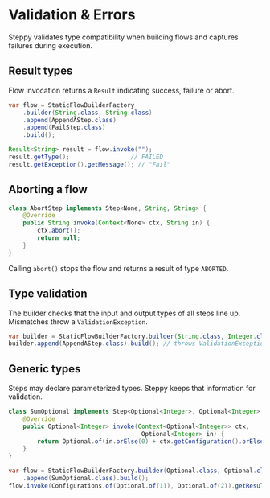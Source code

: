 # Validation & Errors

Steppy validates type compatibility when building flows and captures failures during execution.

## Result types

Flow invocation returns a `Result` indicating success, failure or abort.

```java
var flow = StaticFlowBuilderFactory
    .builder(String.class, String.class)
    .append(AppendAStep.class)
    .append(FailStep.class)
    .build();

Result<String> result = flow.invoke("");
result.getType();                 // FAILED
result.getException().getMessage(); // "Fail"
```

## Aborting a flow

```java
class AbortStep implements Step<None, String, String> {
    @Override
    public String invoke(Context<None> ctx, String in) {
        ctx.abort();
        return null;
    }
}
```

Calling `abort()` stops the flow and returns a result of type `ABORTED`.

## Type validation

The builder checks that the input and output types of all steps line up. Mismatches throw a `ValidationException`.

```java
var builder = StaticFlowBuilderFactory.builder(String.class, Integer.class);
builder.append(AppendAStep.class).build(); // throws ValidationException
```

## Generic types

Steps may declare parameterized types. Steppy keeps that information for validation.

```java
class SumOptional implements Step<Optional<Integer>, Optional<Integer>, Optional<Integer>> {
    @Override
    public Optional<Integer> invoke(Context<Optional<Integer>> ctx,
                                     Optional<Integer> in) {
        return Optional.of(in.orElse(0) + ctx.getConfiguration().orElse(0));
    }
}

var flow = StaticFlowBuilderFactory.builder(Optional.class, Optional.class)
    .append(SumOptional.class).build();
flow.invoke(Configurations.of(Optional.of(1)), Optional.of(2)).getResult(); // Optional[3]
```
